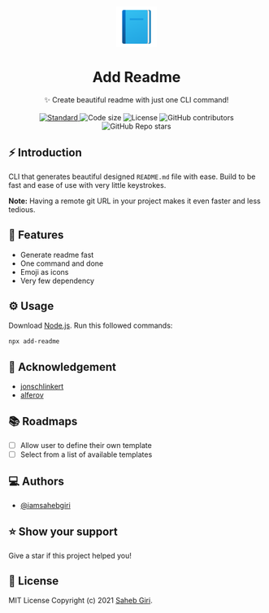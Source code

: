 <p align="center">
 <img alt="Project logo" height="80" src="https://raw.githubusercontent.com/iamsahebgiri/add-readme/main/static/add-readme.png">
</p>
<h1 align="center">Add Readme</h1>

<div align="center">
  ✨ Create beautiful readme with just one CLI command!
</div>

<br />

<div align="center">
  <a href="https://standardjs.com">
    <img src="https://img.shields.io/badge/code%20style-standard-brightgreen.svg?style=flat"
      alt="Standard" />
  </a>
  <img src="https://img.shields.io/github/languages/code-size/iamsahebgiri/add-readme?style=flat" alt="Code size" />

  <img src="https://img.shields.io/github/license/iamsahebgiri/add-readme?style=flat" alt="License" />

  <img alt="GitHub contributors" src="https://img.shields.io/github/contributors/iamsahebgiri/add-readme?style=flat">

  <img alt="GitHub Repo stars" src="https://img.shields.io/github/stars/iamsahebgiri/add-readme?style=social">
</div>

## ⚡️ Introduction
CLI that generates beautiful designed `README.md` file with ease. Build to be fast and ease of use with very little keystrokes.

**Note:** Having a remote git URL in your project makes it even faster and less tedious.

## 🎯 Features


- Generate readme fast
- One command and done
- Emoji as icons
- Very few dependency

## ⚙️ Usage

Download [Node.js](https://nodejs.org/en/download/).
Run this followed commands:

```bash
npx add-readme
```

## 🌱 Acknowledgement

- [jonschlinkert](https://github.com/jonschlinkert/is-git-url)
- [alferov](https://github.com/alferov/is-github-url)

## 📚️ Roadmaps

- [ ] Allow user to define their own template
- [ ] Select from a list of available templates

## ‎‍💻 Authors

- [@iamsahebgiri](https://github.com/iamsahebgiri)

## ⭐️ Show your support

Give a star if this project helped you!

## 📃️ License

MIT License Copyright (c) 2021 [Saheb Giri](https://github.com/iamsahebgiri).
